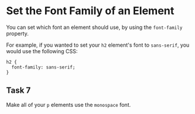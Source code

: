 # Set the Font Family of an Element
You can set which font an element should use, by using the `font-family` property.

For example, if you wanted to set your `h2` element's font to `sans-serif`, you would use the following CSS:
```
h2 {
  font-family: sans-serif;
}
```
## Task 7
Make all of your `p` elements use the `monospace` font.

